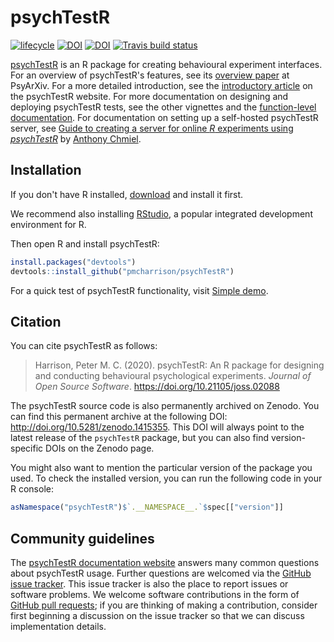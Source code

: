 # psychTestR

[![lifecycle](https://img.shields.io/badge/lifecycle-maturing-blue.svg)](https://www.tidyverse.org/lifecycle/#maturing)
[![DOI](https://joss.theoj.org/papers/10.21105/joss.02088/status.svg)](https://doi.org/10.21105/joss.02088)
[![DOI](https://zenodo.org/badge/DOI/10.5281/zenodo.1415355.svg)](https://doi.org/10.5281/zenodo.1415355)
[![Travis build status](https://travis-ci.org/pmcharrison/psychTestR.svg?branch=master)](https://travis-ci.org/pmcharrison/psychTestR)

[psychTestR](https://pmcharrison.github.io/psychTestR) 
is an R package for creating behavioural experiment interfaces.
For an overview of psychTestR's features, 
see its [overview paper](https://psyarxiv.com/dyar7/download)
at PsyArXiv.
For a more detailed introduction, see the
[introductory article](https://pmcharrison.github.io/psychTestR/articles/b-introduction)
on the psychTestR website.
For more documentation on designing and deploying psychTestR tests,
see the other vignettes and the
[function-level documentation](https://pmcharrison.github.io/psychTestR/reference/index.html).
For documentation on setting up a self-hosted psychTestR server, see 
[Guide to creating a server for online *R* experiments using *psychTestR*](https://www.dropbox.com/s/dklhrnv941lff1y/psychTestR-server-docs-latest.pdf?dl=1)
by [Anthony Chmiel](https://www.westernsydney.edu.au/marcs/our_team/research_assistants/dr_anthony_chmiel).

## Installation

If you don't have R installed, [download](https://cloud.r-project.org/) and install it first. 

We recommend also installing [RStudio](https://www.rstudio.com/),
a popular integrated development environment for R.

Then open R and install psychTestR:

```r
install.packages("devtools")
devtools::install_github("pmcharrison/psychTestR")
```

For a quick test of psychTestR functionality, visit 
[Simple demo](https://pmcharrison.github.io/psychTestR/articles/a1-simple-demo.html).

## Citation

You can cite psychTestR as follows:

> Harrison, Peter M. C. (2020).
> psychTestR: An R package for designing and
> conducting behavioural psychological experiments.
> *Journal of Open Source Software*. https://doi.org/10.21105/joss.02088

The psychTestR source code is also permanently archived
on Zenodo. You can find this permanent archive at the following DOI:
http://doi.org/10.5281/zenodo.1415355.
This DOI will always point to the latest release of 
the `psychTestR` package,
but you can also find version-specific DOIs on the Zenodo page.

You might also want to mention the particular version of the package you used.
To check the installed version, you can run the following code in your R console:

``` r
asNamespace("psychTestR")$`.__NAMESPACE__.`$spec[["version"]]
```

## Community guidelines

The [psychTestR documentation website](https://pmcharrison.github.io/psychTestR/)
answers many common questions about psychTestR usage.
Further questions are welcomed via the 
[GitHub issue tracker](https://github.com/pmcharrison/psychTestR/issues).
This issue tracker is also the place to report issues or software problems.
We welcome software contributions in the form of 
[GitHub pull requests](https://github.com/pmcharrison/psychTestR/pulls);
if you are thinking of making a contribution, consider first beginning
a discussion on the issue tracker so that we can discuss implementation details.


